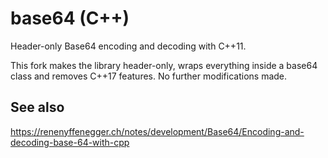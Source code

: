 # base64 (C++)

Header-only Base64 encoding and decoding with C++11.

This fork makes the library header-only, wraps everything inside a base64 class and removes C++17 features.
No further modifications made.

## See also

https://renenyffenegger.ch/notes/development/Base64/Encoding-and-decoding-base-64-with-cpp
